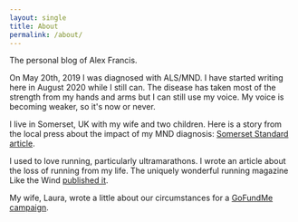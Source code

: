 ```yaml
---
layout: single
title: About
permalink: /about/
---
```


The personal blog of Alex Francis.

On May 20th, 2019 I was diagnosed with ALS/MND. I have started writing here in August 2020 while I still can. The disease has taken most of the strength from my hands and arms but I can still use my voice. My voice is becoming weaker, so it's now or never.

I live in Somerset, UK with my wife and two children. Here is a story from the local press about the impact of my MND diagnosis:
[Somerset Standard article](https://www.somersetlive.co.uk/news/somerset-news/it-like-being-hit-bus-3915519).

I used to love running, particularly ultramarathons. I wrote an article about the loss of running from my life. The uniquely wonderful running magazine Like the Wind [published it](https://www.likethewindmagazine.com/2020/01/09/im-not-runner/).

My wife, Laura, wrote a little about our circumstances for a [GoFundMe campaign](https://www.gofundme.com/f/alex-vs-als).
